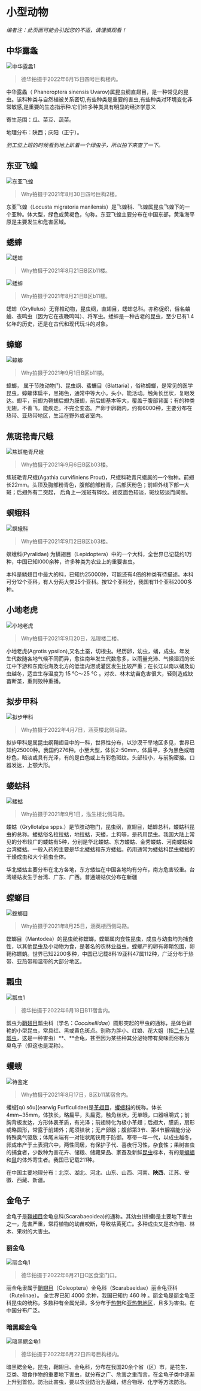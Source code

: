 # 小型动物

*编者注：此页面可能会引起您的不适，请谨慎观看！*

## 中华露螽

![中华露螽1](小型动物/中华露螽1.jpg)

> 德华拍摄于2022年6月15日四号巨构楼内。

中华露螽（ Phaneroptera sinensis Uvarov)属昆虫纲直翅目，是一种常见的昆虫。该科种类与自然植被关系密切,有些种类是重要的害虫,有些种类对环境变化非常敏感,是重要的生态指示种.它们许多种类具有明显的经济学意义

寄生范围：瓜、菜豆、蔬菜。

地理分布：陕西；庆阳（正宁）。

*到工位上班的时候看到地上趴着一个绿虫子，所以拍下来查了一下。*

## 东亚飞蝗

![东亚飞蝗](小型动物/东亚飞蝗1.jpg)

> Why拍摄于2021年8月30日四号巨构2楼。

东亚飞蝗（Locusta migratoria manilensis）是飞蝗科、飞蝗属昆虫飞蝗下的一个亚种。体大型，绿色或黄褐色，匀称。东亚飞蝗主要分布在中国东部，黄淮海平原是主要发生和危害区域。

## 蟋蟀
![蟋蟀](小型动物/蟋蟀1.jpg)

> Why拍摄于2021年8月21日B区b11楼。

![蟋蟀](小型动物/蟋蟀2.jpg)

> Why拍摄于2021年8月21日B区b11楼。

蟋蟀（Gryllulus）无脊椎动物，昆虫纲，直翅目，蟋蟀总科。亦称促织，俗名蛐蛐、夜鸣虫（因为它在夜晚鸣叫）、将军虫。蟋蟀是一种古老的昆虫，至少已有1.4亿年的历史，还是在古代和现代玩斗的对象。

## 蟑螂
![蟑螂](小型动物/蟑螂1.jpg)


> Why拍摄于2021年9月1日B区b11楼。

蟑螂， 属于节肢动物门、昆虫纲、蜚蠊目（Blattaria），俗称蟑螂，是常见的医学昆虫。蟑螂体扁平，黑褐色，通常中等大小。头小，能活动。触角长丝状，复眼发达。翅平，前翅为鞘翅后翅为膜翅，前后翅基本等大，覆盖于腹部背面；有的种类无翅。不善飞，能疾走。不完全变态。产卵于卵鞘内，约有6000种，主要分布在热带、亚热带地区，生活在野外或者室内。

## 焦斑艳青尺蛾
![焦斑艳青尺蛾](小型动物/焦斑艳青尺蛾1.jpg)

> Why拍摄于2021年9月6日B区b03楼。

焦斑艳青尺蛾(Agathia curvifiniens Prout)，尺蛾科艳青尺蛾属的一个物种。前翅长22mm。头顶及胸部粉青色，腹部前部粉青，后部灰粉色；前翅外线下部一大斑；后翅外有二突起， 后角上一浅斑有碎纹。翅反面色较淡，斑纹较淡而间断。

## 螟蛾科
![螟蛾科](小型动物/螟蛾科1.jpg)

> Why拍摄于2021年9月2日B区b03楼。

螟蛾科(Pyralidae) 为鳞翅目（Lepidoptera）中的一个大科，全世界已记载约1万种，中国已知l000余种，许多种类为农业上的重要害虫。

本科是鳞翅目中最大的科，已知约25000种，可能还有4倍的种类有待描述。本科可分12个亚科，有人分两大类25个亚科。按12个亚科分，我国有11个亚科2000多种。

## 小地老虎
![小地老虎](小型动物/小地老虎1.jpg)

> Why拍摄于2021年9月20日，泓理楼二楼。

小地老虎(Agrotis ypsilon),又名土蚕，切根虫。经历卵，幼虫，蛹，成虫。年发生代数随各地气候不同而异，愈往南年发生代数愈多，以雨量充沛、气候湿润的长江中下游和东南沿海及北方的低洼内涝或灌区发生比较严重；在长江以南以蛹及幼虫越冬，适宜生存温度为 15 ℃～25 ℃ 。对农、林木幼苗危害很大，轻则造成缺苗断垄，重则毁种重播。

## 拟步甲科
![拟步甲科](小型动物/拟步甲科1.jpg)

> Why拍摄于2022年4月7日，涵英楼北侧马路。

拟步甲科是属昆虫纲鞘翅目中的一科，世界性分布，以沙漠干旱地区多见，世界已知约25000种。我国约276种。小至大型，体长2-50mm，体扁平，多为黑色或暗棕色，暗淡或具有光泽，有的是白色或上有彩色斑纹。头部较小，与前胸密接。口器发达，上颚大形。

## 蝼蛄科
![蝼蛄](小型动物/蝼蛄1.jpg)

> Why拍摄于2021年9月1日，泓生楼北侧马路。

蝼蛄（Gryllotalpa spps.）是节肢动物门，昆虫纲，直翅目，蟋蟀总科，蝼蛄科昆虫的总称。蝼蛄俗名拉拉蛄，地拉蛄，天蝼，土狗等，是药用昆虫。我国大陆上常见的分布较广的蝼蛄有5种，分别是华北蝼蛄、东方蝼蛄、金秀蝼蛄、河南蝼蛄和台湾蝼蛄。一般入药的主要是华北蝼蛄和东方蝼蛄。药用通常为蝼蛄科昆虫蝼蛄的干燥成虫和大个若虫全体。

华北蝼蛄主要分布在北方各地，东方蝼蛄在中国各地均有分布，南方危害较重。台湾蝼蛄发生于台湾、广东、广西。普通蝼蛄仅分布在新疆

## 螳螂目
![螳螂目](小型动物/螳螂目1.jpg)

> Why拍摄于2021年8月25日，涵英楼西侧马路。

螳螂目（Mantodea）的昆虫统称螳螂。螳螂属肉食性昆虫，成虫与幼虫均为捕食性，以其他昆虫及小动物为食，是著名的农林业益虫。螳螂产的卵有卵鞘包围，卵鞘称螵蛸。世界已知2200多种，中国已记载8科19亚科47属112种，广泛分布于热带、亚热带和温带的大部分地区。

## 瓢虫

![瓢虫1](小型动物/瓢虫1.jpg)

> 德华拍摄于2022年6月18日B11宿舍内。

瓢虫为[鞘翅目](https://baike.baidu.com/item/鞘翅目)瓢虫科（学名：*Coccinellidae*）圆形突起的甲虫的通称，是体色鲜艳的小型昆虫，常具红、黑或黄色斑点。别称为胖小、红娘、花大姐（指[二十八星瓢虫](https://baike.baidu.com/item/二十八星瓢虫/6453561)，这是一种害虫）**、**金龟，甚至因为某些种其分泌物带有臭味而俗称为臭龟子（但这也是混称）。


## 蠼螋
![待鉴定](小型动物/蠼螋1.jpg)

> Why拍摄于2021年8月17日，B区b11某宿舍内。

蠼螋[qú sōu](earwig Furficulidae)是[革翅目](https://baike.baidu.com/item/革翅目/1536309)，[蠼螋科](https://baike.baidu.com/item/蠼螋科/55466174)的统称。体长4mm~35mm，体狭长，略扁平，头扁宽，触角丝状，无单眼，口器咀嚼式；前胸背板发达，方形体表革质，有光泽；前翅特化为极小革翅；后翅大，膜质，扇形或略圆形，常露于前翅外；尾须铗状；无产卵器；腹部第3节、第4节腺褶能分泌特殊臭气驱敌；体尾末端有一对钳状尾铗用于防御。寒带一年一代，以成虫越冬，卵成串产于土表洞穴中，两性同居，有保护子代、喜夜行习性，杂食性；果树害虫的捕食者，少数种为害花卉、储粮、储藏果品、家蚕及新鲜[昆虫](https://baike.baidu.com/item/昆虫/30467)标本，有的是[蝙蝠](https://baike.baidu.com/item/蝙蝠/1209)和[鼠](https://baike.baidu.com/item/鼠/1343312)的体外寄生者。我国已记载211种。

在中国主要地理分布：北京、湖北、河北、山东、山西、河南、**陕西**、江苏、安徽、西藏、新疆。

## 金龟子

金龟子是[鞘翅目](https://baike.baidu.com/item/鞘翅目/1535103)金龟总科(Scarabaeoidea)的通称。其幼虫(蛴螬)是主要地下害虫之一，危害严重，常将植物的幼苗咬断，导致枯黄死亡。多种成虫又是农作物、林木、果树的大害虫。

### 丽金龟

![丽金龟1](小型动物/丽金龟1.jpg)

> 德华拍摄于2022年6月21日C区食堂门口。

丽金龟隶属于[鞘翅目](https://baike.baidu.com/item/鞘翅目/1535103)（Coleoptera）金龟科（Scarabaeidae）丽金龟亚科（Rutelinae）。 全世界已知 4000 余种，我国已知约 460 种 。丽金龟是丽金龟亚科昆虫的统称，多数种有金属光泽，多分布于[热带](https://baike.baidu.com/item/热带/802518)和[亚热带地区](https://baike.baidu.com/item/亚热带地区/4036825)，且多为害虫。在中国分布广泛。

### 暗黑鳃金龟

![暗黑鳃金龟1](小型动物/暗黑鳃金龟1.jpg)

> 德华拍摄于2022年6月22日四号巨构楼内。

暗黑鳃金龟，昆虫，鞘翅目、金龟科，分布在我国20余个省（区）市，是花生、豆类、粮食作物的重要地下害虫，就分布之广、危害之重而言，在金龟子类中逐渐上升到首位。防治此害虫，要以农业防治为基础，结合物理、化学等方法防治。
